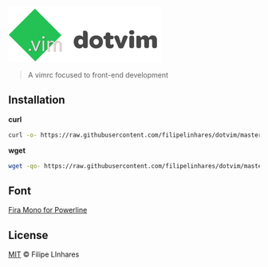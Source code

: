![dotvim](images/logo.png)
> A vimrc focused to front-end development

## Installation
**curl**
```bash
curl -o- https://raw.githubusercontent.com/filipelinhares/dotvim/master/install.sh | bash
```

**wget**
```bash
wget -qo- https://raw.githubusercontent.com/filipelinhares/dotvim/master/install.sh | bash
```

## Font
[Fira Mono for Powerline](https://github.com/powerline/fonts/tree/master/FiraMono)

## License
[MIT](LICENSE.md) © Filipe LInhares
